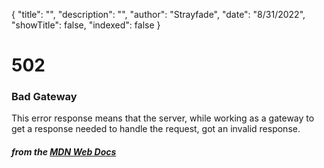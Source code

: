{
    "title": "",
    "description": "",
    "author": "Strayfade",
    "date": "8/31/2022",
    "showTitle": false,
    "indexed": false
}
# 502
### Bad Gateway

This error response means that the server, while working as a gateway to get a response needed to handle the request, got an invalid response.

#### *from the [MDN Web Docs](https://developer.mozilla.org/en-US/docs/Web/HTTP/Status)* 